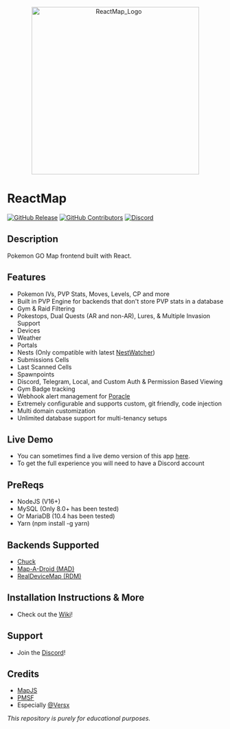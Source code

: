 <p align="center">
  <img width="390" alt="ReactMap_Logo" src="https://user-images.githubusercontent.com/58572875/167069223-745a139d-f485-45e3-a25c-93ec4d09779c.png">
</p>

# ReactMap

[![GitHub Release](https://img.shields.io/github/release/WatWowMap/ReactMap.svg)](https://github.com/WatWowMap/ReactMap/releases/)
[![GitHub Contributors](https://img.shields.io/github/contributors/WatWowMap/ReactMap.svg)](https://github.com/WatWowMap/ReactMap/graphs/contributors/)
[![Discord](https://img.shields.io/discord/907337201044582452.svg?label=&logo=discord&logoColor=ffffff&color=7389D8&labelColor=6A7EC2)](https://discord.gg/EYYsKPVawn)

## Description

Pokemon GO Map frontend built with React.

## Features

- Pokemon IVs, PVP Stats, Moves, Levels, CP and more
- Built in PVP Engine for backends that don't store PVP stats in a database
- Gym & Raid Filtering
- Pokestops, Dual Quests (AR and non-AR), Lures, & Multiple Invasion Support
- Devices
- Weather
- Portals
- Nests (Only compatible with latest [NestWatcher](https://github.com/M4d40/nestwatcher))
- Submissions Cells
- Last Scanned Cells
- Spawnpoints
- Discord, Telegram, Local, and Custom Auth & Permission Based Viewing
- Gym Badge tracking
- Webhook alert management for [Poracle](https://github.com/KartulUdus/PoracleJS)
- Extremely configurable and supports custom, git friendly, code injection
- Multi domain customization 
- Unlimited database support for multi-tenancy setups

## Live Demo

- You can sometimes find a live demo version of this app [here](https://www.reactmap.dev/).
- To get the full experience you will need to have a Discord account

## PreReqs

- NodeJS (V16+)
- MySQL (Only 8.0+ has been tested)
- Or MariaDB (10.4 has been tested)
- Yarn (npm install -g yarn)

## Backends Supported

- [Chuck](https://github.com/WatWowMap/Chuck)
- [Map-A-Droid (MAD)](https://github.com/Map-A-Droid/MAD)
- [RealDeviceMap (RDM)](https://github.com/realdevicemap/realdevicemap)

## Installation Instructions & More

- Check out the [Wiki](https://github.com/WatWowMap/ReactMap/wiki)!

## Support

- Join the [Discord](https://discord.gg/EYYsKPVawn)!

## Credits

- [MapJS](https://github.com/WatWowMap/MapJS)
- [PMSF](https://github.com/pmsf/pmsf)
- Especially [@Versx](https://github.com/versx)

_This repository is purely for educational purposes._
